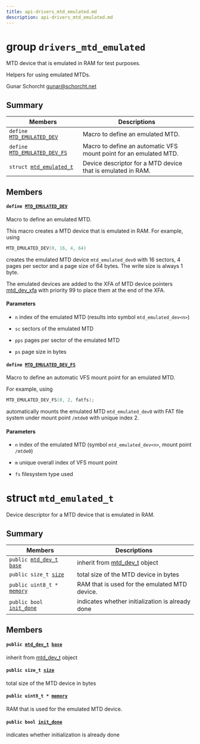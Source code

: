 ```yaml
---
title: api-drivers_mtd_emulated.md
description: api-drivers_mtd_emulated.md
---
```

# group `drivers_mtd_emulated` 

MTD device that is emulated in RAM for test purposes.

Helpers for using emulated MTDs.

Gunar Schorcht [gunar@schorcht.net](mailto:gunar@schorcht.net)

## Summary

 Members                        | Descriptions                                
--------------------------------|---------------------------------------------
`define `[`MTD_EMULATED_DEV`](#group__drivers__mtd__emulated_1gadd9c83e5bbb8813796af3b210feddea6)            | Macro to define an emulated MTD.
`define `[`MTD_EMULATED_DEV_FS`](#group__drivers__mtd__emulated_1ga4e69ecbc2bbd2cb0a2acfd142e6d4f20)            | Macro to define an automatic VFS mount point for an emulated MTD.
`struct `[`mtd_emulated_t`](#structmtd__emulated__t) | Device descriptor for a MTD device that is emulated in RAM.

## Members

#### `define `[`MTD_EMULATED_DEV`](#group__drivers__mtd__emulated_1gadd9c83e5bbb8813796af3b210feddea6) 

Macro to define an emulated MTD.

This macro creates a MTD device that is emulated in RAM. For example, using 
```cpp
MTD_EMULATED_DEV(0, 16, 4, 64)
```
 creates the emulated MTD device `mtd_emulated_dev0` with 16 sectors, 4 pages per sector and a page size of 64 bytes. The write size is always 1 byte.

The emulated devices are added to the XFA of MTD device pointers [mtd_dev_xfa](./doc/starlight-docs/src/content/docs/apidoc/api-undefined.md#group__drivers__mtd_1ga290552e29a4074f1b34c0067e39886df) with priority 99 to place them at the end of the XFA.

#### Parameters
* `n` index of the emulated MTD (results into symbol `mtd_emulated_dev<n>`) 

* `sc` sectors of the emulated MTD 

* `pps` pages per sector of the emulated MTD 

* `ps` page size in bytes

#### `define `[`MTD_EMULATED_DEV_FS`](#group__drivers__mtd__emulated_1ga4e69ecbc2bbd2cb0a2acfd142e6d4f20) 

Macro to define an automatic VFS mount point for an emulated MTD.

For example, using 
```cpp
MTD_EMULATED_DEV_FS(0, 2, fatfs);
```
 automatically mounts the emulated MTD `mtd_emulated_dev0` with FAT file system under mount point `/mtde0` with unique index 2.

#### Parameters
* `n` index of the emulated MTD (symbol `mtd_emulated_dev<n>`, mount point `/mtde0`) 

* `m` unique overall index of VFS mount point 

* `fs` filesystem type used

# struct `mtd_emulated_t` 

Device descriptor for a MTD device that is emulated in RAM.

## Summary

 Members                        | Descriptions                                
--------------------------------|---------------------------------------------
`public `[`mtd_dev_t`](./doc/starlight-docs/src/content/docs/apidoc/api-drivers_mtd.md#structmtd__dev__t)` `[`base`](#structmtd__emulated__t_1a2eb017615eb92d8fd1af12be694cfe0b) | inherit from [mtd_dev_t](./doc/starlight-docs/src/content/docs/apidoc/api-drivers_mtd.md#structmtd__dev__t) object
`public size_t `[`size`](#structmtd__emulated__t_1a7305a1e3297d549bf92163efa3d2b267) | total size of the MTD device in bytes
`public uint8_t * `[`memory`](#structmtd__emulated__t_1ab6db6f2abb8d8d8af97618e1b4b368cb) | RAM that is used for the emulated MTD device.
`public bool `[`init_done`](#structmtd__emulated__t_1a2696bfb56afedaf933db38c74ce56e3c) | indicates whether initialization is already done

## Members

#### `public `[`mtd_dev_t`](./doc/starlight-docs/src/content/docs/apidoc/api-drivers_mtd.md#structmtd__dev__t)` `[`base`](#structmtd__emulated__t_1a2eb017615eb92d8fd1af12be694cfe0b) 

inherit from [mtd_dev_t](./doc/starlight-docs/src/content/docs/apidoc/api-drivers_mtd.md#structmtd__dev__t) object

#### `public size_t `[`size`](#structmtd__emulated__t_1a7305a1e3297d549bf92163efa3d2b267) 

total size of the MTD device in bytes

#### `public uint8_t * `[`memory`](#structmtd__emulated__t_1ab6db6f2abb8d8d8af97618e1b4b368cb) 

RAM that is used for the emulated MTD device.

#### `public bool `[`init_done`](#structmtd__emulated__t_1a2696bfb56afedaf933db38c74ce56e3c) 

indicates whether initialization is already done

